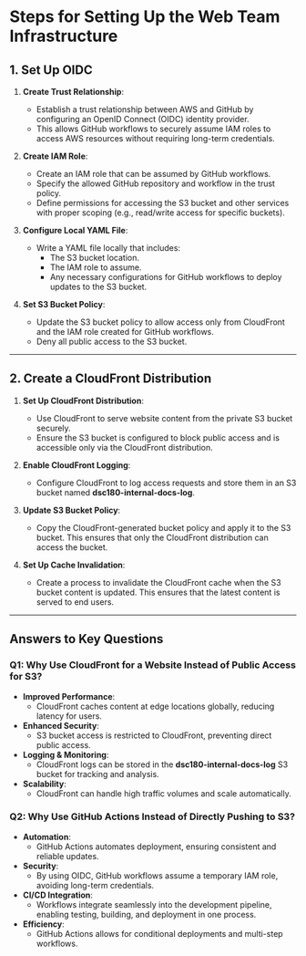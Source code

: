 # Steps for Setting Up the Web Team Infrastructure

## 1. Set Up OIDC
1. **Create Trust Relationship**:
   - Establish a trust relationship between AWS and GitHub by configuring an OpenID Connect (OIDC) identity provider.
   - This allows GitHub workflows to securely assume IAM roles to access AWS resources without requiring long-term credentials.

2. **Create IAM Role**:
   - Create an IAM role that can be assumed by GitHub workflows.
   - Specify the allowed GitHub repository and workflow in the trust policy.
   - Define permissions for accessing the S3 bucket and other services with proper scoping (e.g., read/write access for specific buckets).

3. **Configure Local YAML File**:
   - Write a YAML file locally that includes:
     - The S3 bucket location.
     - The IAM role to assume.
     - Any necessary configurations for GitHub workflows to deploy updates to the S3 bucket.

4. **Set S3 Bucket Policy**:
   - Update the S3 bucket policy to allow access only from CloudFront and the IAM role created for GitHub workflows.
   - Deny all public access to the S3 bucket.

---

## 2. Create a CloudFront Distribution
1. **Set Up CloudFront Distribution**:
   - Use CloudFront to serve website content from the private S3 bucket securely.
   - Ensure the S3 bucket is configured to block public access and is accessible only via the CloudFront distribution.

2. **Enable CloudFront Logging**:
   - Configure CloudFront to log access requests and store them in an S3 bucket named **dsc180-internal-docs-log**.

3. **Update S3 Bucket Policy**:
   - Copy the CloudFront-generated bucket policy and apply it to the S3 bucket. This ensures that only the CloudFront distribution can access the bucket.

4. **Set Up Cache Invalidation**:
   - Create a process to invalidate the CloudFront cache when the S3 bucket content is updated. This ensures that the latest content is served to end users.

---

## Answers to Key Questions

### **Q1: Why Use CloudFront for a Website Instead of Public Access for S3?**
- **Improved Performance**:
  - CloudFront caches content at edge locations globally, reducing latency for users.
- **Enhanced Security**:
  - S3 bucket access is restricted to CloudFront, preventing direct public access.
- **Logging & Monitoring**:
  - CloudFront logs can be stored in the **dsc180-internal-docs-log** S3 bucket for tracking and analysis.
- **Scalability**:
  - CloudFront can handle high traffic volumes and scale automatically.

### **Q2: Why Use GitHub Actions Instead of Directly Pushing to S3?**
- **Automation**:
  - GitHub Actions automates deployment, ensuring consistent and reliable updates.
- **Security**:
  - By using OIDC, GitHub workflows assume a temporary IAM role, avoiding long-term credentials.
- **CI/CD Integration**:
  - Workflows integrate seamlessly into the development pipeline, enabling testing, building, and deployment in one process.
- **Efficiency**:
  - GitHub Actions allows for conditional deployments and multi-step workflows.
